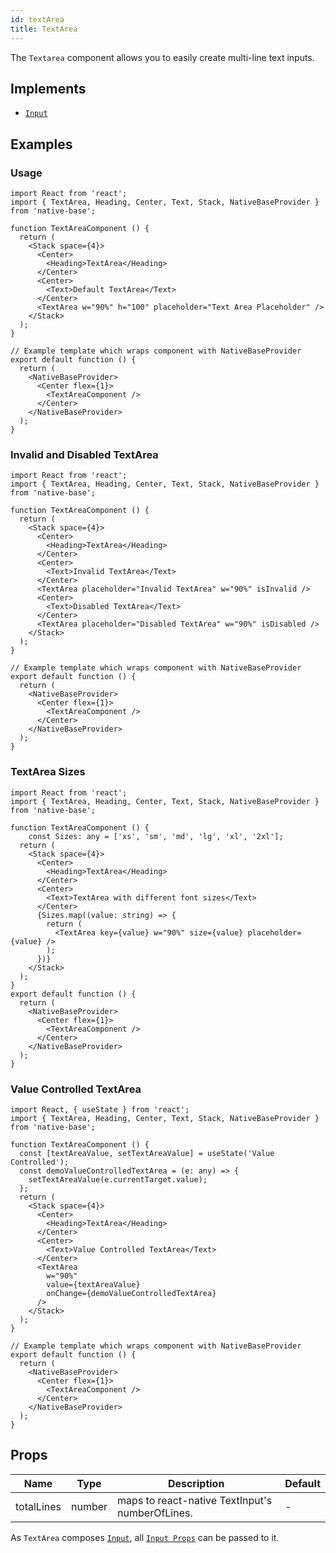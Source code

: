 ```yaml
---
id: textArea
title: TextArea
---
```


The `Textarea` component allows you to easily create multi-line text inputs.

## Implements

- [`Input`](input.md)

## Examples

### Usage

```SnackPlayer name=TextArea%20Usage
import React from 'react';
import { TextArea, Heading, Center, Text, Stack, NativeBaseProvider } from 'native-base';

function TextAreaComponent () {
  return (
    <Stack space={4}>
      <Center>
        <Heading>TextArea</Heading>
      </Center>
      <Center>
        <Text>Default TextArea</Text>
      </Center>
      <TextArea w="90%" h="100" placeholder="Text Area Placeholder" />
    </Stack>
  );
}

// Example template which wraps component with NativeBaseProvider
export default function () {
  return (
    <NativeBaseProvider>
      <Center flex={1}>
        <TextAreaComponent />
      </Center>
    </NativeBaseProvider>
  );
}
```

### Invalid and Disabled TextArea

```SnackPlayer name=TextArea%20Invalid and Disabled TextArea
import React from 'react';
import { TextArea, Heading, Center, Text, Stack, NativeBaseProvider } from 'native-base';

function TextAreaComponent () {
  return (
    <Stack space={4}>
      <Center>
        <Heading>TextArea</Heading>
      </Center>
      <Center>
        <Text>Invalid TextArea</Text>
      </Center>
      <TextArea placeholder="Invalid TextArea" w="90%" isInvalid />
      <Center>
        <Text>Disabled TextArea</Text>
      </Center>
      <TextArea placeholder="Disabled TextArea" w="90%" isDisabled />
    </Stack>
  );
}

// Example template which wraps component with NativeBaseProvider
export default function () {
  return (
    <NativeBaseProvider>
      <Center flex={1}>
        <TextAreaComponent />
      </Center>
    </NativeBaseProvider>
  );
}
```

### TextArea Sizes

```SnackPlayer name=TextArea%20TextArea Sizes
import React from 'react';
import { TextArea, Heading, Center, Text, Stack, NativeBaseProvider } from 'native-base';

function TextAreaComponent () {
	const Sizes: any = ['xs', 'sm', 'md', 'lg', 'xl', '2xl'];
  return (
    <Stack space={4}>
      <Center>
        <Heading>TextArea</Heading>
      </Center>
      <Center>
        <Text>TextArea with different font sizes</Text>
      </Center>
      {Sizes.map((value: string) => {
        return (
          <TextArea key={value} w="90%" size={value} placeholder={value} />
        );
      })}
    </Stack>
  );
}
export default function () {
  return (
    <NativeBaseProvider>
      <Center flex={1}>
        <TextAreaComponent />
      </Center>
    </NativeBaseProvider>
  );
}
```

### Value Controlled TextArea

```SnackPlayer name=TextArea%20Value Controlled TextArea
import React, { useState } from 'react';
import { TextArea, Heading, Center, Text, Stack, NativeBaseProvider } from 'native-base';

function TextAreaComponent () {
  const [textAreaValue, setTextAreaValue] = useState('Value Controlled');
  const demoValueControlledTextArea = (e: any) => {
    setTextAreaValue(e.currentTarget.value);
  };
  return (
    <Stack space={4}>
      <Center>
        <Heading>TextArea</Heading>
      </Center>
      <Center>
        <Text>Value Controlled TextArea</Text>
      </Center>
      <TextArea
        w="90%"
        value={textAreaValue}
        onChange={demoValueControlledTextArea}
      />
    </Stack>
  );
}

// Example template which wraps component with NativeBaseProvider
export default function () {
  return (
    <NativeBaseProvider>
      <Center flex={1}>
        <TextAreaComponent />
      </Center>
    </NativeBaseProvider>
  );
}
```

## Props

| Name       | Type   | Description                                     | Default |
| ---------- | ------ | ----------------------------------------------- | ------- |
| totalLines | number | maps to react-native TextInput's numberOfLines. | -       |

As `TextArea` composes [`Input`](input.md), all [`Input Props`](input.md#props) can be passed to it.
